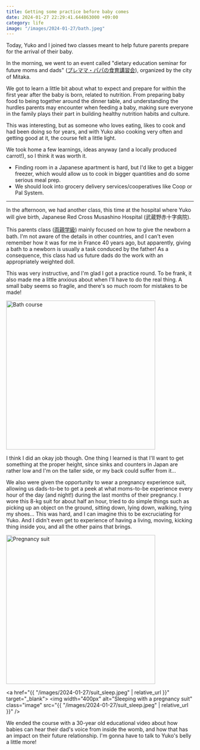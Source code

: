 ```yaml
---
title: Getting some practice before baby comes
date: 2024-01-27 22:29:41.644863000 +09:00
category: life
image: "/images/2024-01-27/bath.jpeg"
---
```


Today, Yuko and I joined two classes meant to help future parents prepare for the arrival of their baby.

In the morning, we went to an event called "dietary education seminar for future moms and dads" ([プレママ・パパの食育講習会](https://www.city.mitaka.lg.jp/c_service/094/094777.html#:~:text=2-,%E3%83%97%E3%83%AC%E3%83%9E%E3%83%9E%E3%83%BB%E3%83%91%E3%83%91%E3%81%AE%E9%A3%9F%E8%82%B2%E8%AC%9B%E7%BF%92%E4%BC%9A,-%E5%AF%BE%E8%B1%A1)), organized by the city of Mitaka.

We got to learn a little bit about what to expect and prepare for within the first year after the baby is born, related to nutrition. From preparing baby food to being together around the dinner table, and understanding the hurdles parents may encounter when feeding a baby, making sure everyone in the family plays their part in building healthy nutrition habits and culture.

This was interesting, but as someone who loves eating, likes to cook and had been doing so for years, and with Yuko also cooking very often and getting good at it, the course felt a little light.

We took home a few learnings, ideas anyway (and a locally produced carrot!), so I think it was worth it.

- Finding room in a Japanese apartment is hard, but I'd like to get a bigger freezer, which would allow us to cook in bigger quantities and do some serious meal prep.
- We should look into grocery delivery services/cooperatives like Coop or Pal System.

---

In the afternoon, we had another class, this time at the hospital where Yuko will give birth, Japanese Red Cross Musashino Hospital (武蔵野赤十字病院).

This parents class ([両親学級](https://www.musashinojrc-pmc.com/childcare.html#:~:text=%E3%81%BF%E3%81%BE%E3%81%97%E3%82%87%E3%81%86%E3%80%82-,%E4%B8%A1%E8%A6%AA%E5%AD%A6%E7%B4%9A,-%E5%BD%93%E9%99%A2%E3%81%A7)) mainly focused on how to give the newborn a bath.
I'm not aware of the details in other countries, and I can't even remember how it was for me in France 40 years ago, but apparently, giving a bath to a newborn is usually a task conduced by the father! As a consequence, this class had us future dads do the work with an appropriately weighted doll.

This was very instructive, and I'm glad I got a practice round.
To be frank, it also made me a little anxious about when I'll have to do the real thing. A small baby seems so fragile, and there's so much room for mistakes to be made!

<p class="flex-centered">
  <a href="{{ "/images/2024-01-27/bath.jpeg" | relative_url }}" target="_blank">
    <img width="400px" alt="Bath course" class="image" src="{{ "/images/2024-01-27/bath.jpeg" | relative_url }}" />
  </a>
</p>

I think I did an okay job though. One thing I learned is that I'll want to get something at the proper height, since sinks and counters in Japan are rather low and I'm on the taller side, or my back could suffer from it...

We also were given the opportunity to wear a pregnancy experience suit, allowing us dads-to-be to get a peek at what moms-to-be experience every hour of the day (and night!) during the last months of their pregnancy. I wore this 8-kg suit for about half an hour, tried to do simple things such as picking up an object on the ground, sitting down, lying down, walking, tying my shoes... This was hard, and I can imagine this to be excruciating for Yuko. And I didn't even get to experience of having a living, moving, kicking thing inside you, and all the other pains that brings.

<p class="flex-centered">
  <a href="{{ "/images/2024-01-27/suit.jpeg" | relative_url }}" target="_blank">
    <img width="400px" alt="Pregnancy suit" class="image" src="{{ "/images/2024-01-27/suit.jpeg" | relative_url }}" />
  </a>

  <a href="{{ "/images/2024-01-27/suit_sleep.jpeg" | relative_url }}" target="_blank">
    <img width="400px" alt="Sleeping with a pregnancy suit" class="image" src="{{ "/images/2024-01-27/suit_sleep.jpeg" | relative_url }}" />
  </a>
</p>

We ended the course with a 30-year old educational video about how babies can hear their dad's voice from inside the womb, and how that has an impact on their future relationship. I'm gonna have to talk to Yuko's belly a little more!
